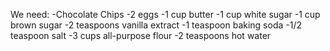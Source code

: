 We need:
-Chocolate Chips
-2 eggs
-1 cup butter
-1 cup white sugar
-1 cup brown sugar
-2 teaspoons vanilla extract
-1 teaspoon baking soda
-1/2 teaspoon salt
-3 cups all-purpose flour
-2 teaspoons hot water
